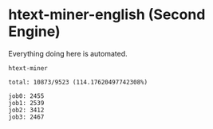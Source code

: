 # htext-miner-english (Second Engine)

Everything doing here is automated.

```
htext-miner

total: 10873/9523 (114.17620497742308%)

job0: 2455
job1: 2539
job2: 3412
job3: 2467
```